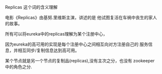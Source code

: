 Replicas 这个词的含义理解

电影《Replicas》由基努.里维斯主演，讲述的是
他试图复活在车祸中丧生的家人的故事。

所有可以将eureka中的replicas理解为某个注册中心，

因为eureka的高可用的实现是每个注册中心之间相互向对方注册自己的
服务信息，并相互同步/复制信息达到高可用。

某个节点就是另一个节点的复制品(replicas),没有主次之分，也没有
zookeeper中的角色之分.